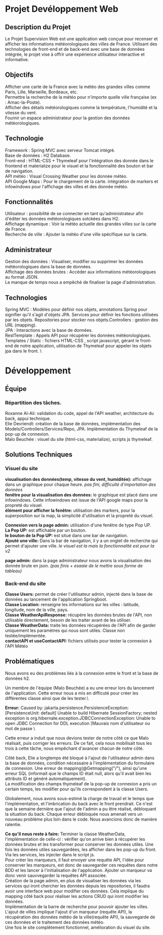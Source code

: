 # Projet Devéloppement Web
## Description du Projet
Le Projet Supervision Web est une application web conçue pour recenser et afficher les informations météorologiques des villes de France. Utilisant des technologies de front-end et de back-end avec une base de données intégrée, le projet vise à offrir une expérience utilisateur interactive et informative.

## Objectifs
Afficher une carte de la France avec la météo des grandes villes comme Paris, Lille, Marseille, Bordeaux, etc.\
Permettre la recherche de la météo pour n'importe quelle ville française (ex : Arnac-la-Poste).\
Afficher des détails météorologiques comme la température, l'humidité et la vitesse du vent.\
Fournir un espace administrateur pour la gestion des données météorologiques.
## Technologie
Framework : Spring MVC avec serveur Tomcat intégré.\
Base de données : H2 Database.\
Front-end : HTML-CSS + Thymeleaf pour l'intégration des donnée dans le frontend et materialize pour le visuel et la fonctionnalité des bouton et bar de navigation.\
API météo : Visual Crossing Weather pour les donnée météo.\
API Google Maps :  Pour le chargement de la carte. intégration de markers et infowindows pour l'affichage des villes et des donnée météo.
## Fonctionnalités
Utilisateur : possibilité de se connecter en tant qu'administrateur afin d'éditer les données météorologiques sotckées dans H2.\
Affichage dynamique : Voir la météo actuelle des grandes villes sur la carte de France.\
Recherche de ville : Ajouter la météo d'une ville spécifique sur la carte.
## Administrateur
Gestion des données : Visualiser, modifier ou supprimer les données météorologiques dans la base de données.\
Affichage des données brutes : Accéder aux informations météorologiques au format JSON.\
Le manque de temps nous a empêché de finaliser la page d'administration.
## Technologies
Spring MVC : Modèles pour définir nos objets, annotations Spring pour signifier
qu'il s'agit d'objets JPA. Services pour définir les fonctions utilisées
par les objets. Repositories pour stocker nos objets.Controllers : gestion des URL (mapping).\
JPA : Interactions avec la base de données.\
RestTemplate : Appels API pour récupérer les données météorologiques.
Templates / Static : fichiers HTML-CSS , script javascript, gérant le front-end de notre application, utilisation de
Thymeleaf pour appeler les objets jpa dans le front. \
# Développement
## Équipe
### Répartition des tâches.
Roxanne Al-Ali: validation du code, appel de l'API weather, architecture du back, appui technique.   
Elie Devriendt: création de la base de données, implémentation des Models/Controllers/Services/Repo, JPA. Implémentation du Thymeleaf de la pop-up de connexion.  
Malo Beuchée : visuel du site (html-css, materialize), scripts js thymeleaf.
## Solutions Techniques
### Visuel du site
**visualisation des données(temp, vitesse du vent, humiditée):** affichage dans un graphique pour chaque heure. *pas fini, difficulté d'importation des données*  
**fenêtre pour la visualisation des données:** le graphique est placé dans une infowindows. Cette infowindows est issue de l'API google maps pour la propreté du visuel.  
**élément pour afficher la fenêtre:** utilisation des markers, pour la superposition sur la map, la simplicité d'utilisation et la propreté du visuel.

**Connexion vers la page admin:** utilisation d'une fenêtre de type Pop UP.  
**La Pop UP:** est affichable par un bouton.  
**le bouton de la Pop UP:** est situé dans une bar de navigation.  
**Ajouté une ville:** Dans la bar de navigation, il y a un onglet de recherche qui permet d'ajouter une ville. *le visuel est la mais la fonctionnalité est pour la v2*

**page admin:** dans la page administrateur nous avons la visualisation des donnée brute en json. *(pas finis + esaaie de le mettre sous forme de tableau)*

### Back-end du site

**Classe Users:** permet de créer l'utilisateur admin, injecté dans la base de données au lancement de l'application Springboot.\
**Classe Location:** renseigne les informations sur les villes : latitude, longitude, nom de la ville, pays.\
**Classe WeatherApiResponse:** récupère les données brutes de l'API, non utilisable directement, besoin de les traiter avant de les utiliser.\
**Classe WeatherData:** traite les données récupérées de l'API afin de garder uniquement les paramètres qui nous sont utiles. Classe non testée/implémentée.\
**contactAPI et useContactAPI:** fichiers utilisés pour tester la connexion à l'API Météo


## Problématiques

Nous avons eu des problèmes liés à la connexion entre le front et la base de données h2.

Un membre de l'équipe (Malo Beuchée) a eu une erreur lors du lancement de l'application. Cette erreur nous a mis en difficuté pour créer les différentes classe ainsi que de les tester.\

**Erreur:** Caused by: jakarta.persistence.PersistenceException: [PersistenceUnit: default] Unable to build Hibernate SessionFactory; nested exception is org.hibernate.exception.JDBCConnectionException: Unable to open JDBC Connection for DDL execution [Mauvais nom d'utilisateur ou mot de passe \

Cette erreur a induit que nous devions tester de notre côté ce que Malo réalisait, puis corriger les erreurs. De ce fait, cela nous mobilisait tous les trois à cette tâche, nous empêchant d'avancer chacun de notre côté.

Côté back, Elie a longtemps été bloqué à l'ajout de l'utilisateur admin dans la base de données, condition nécessaire à l'implémentation du formulaire de connexion.
Une erreur de mapping(@Getmapping("/"), ainsi qu'une erreur SQL (informait que le champs ID était null, alors qu'il avait bien les attributs ID et généré automatiquement).\
La modification des champs thymeleaf de la pop-up de connexion a pris un certain temps, les modifier pour qu'ils correspondent à la classe Users.

Globalement, nous avons sous-estimé la charge de travail et le temps que l'implémentation, et l'imbrication du back avec le front prendrait.
Ce n'est que la semaine dernière que l'ajout de l'admin a pu être réalisé, débloquant la situation du back.
Chaque erreur débloquée nous amenait vers un nouveau problème plus loin dans le code. Nous avancions donc de manière ralentie.

**Ce qu'il nous reste à faire:** Terminer la classe WeatherData, l'implémentation de celle-ci : vérifier qu'on arrive bien à récupérer les données brutes et les transformer pour conserver les données utiles.
Une fois les données utiles sauvegardées, les afficher dans les pop-up du front. Via les services, les injecter dans le script js.\
Pour créer les marqueurs, il faut envoyer une requête API, l'idée pour conserver les marqueurs, est donc de sauvegarder ces requêtes dans notre BDD et les lancer à l'initialisation de l'application.
Ajouter un marqueur va donc venir sauvvegarder la requêtes API associée.\
Création de la page admin, en plus de visualiser les données via les services qui iront chercher les données depuis les repositories, il faudra avoir une interface web pour modifier ces données.
Cela implique du mapping côté back pour réaliser les actions CRUD qui iront modifier les données.\
Implémentation de la barre de recherche pour pouvoir ajouter les villes. L'ajout de villes implique l'ajout d'un marqueur (requête API), la récupération des données météo de la ville(requête API),
la sauvegarde de ces données et  le traitement des données météo.\
Une fois le site complètement fonctionnel, amélioration du visuel du site.






